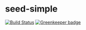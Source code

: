 # seed-simple
[![Build Status](https://travis-ci.com/yaroslav-borcheninov/seed-simple.svg?branch=master)](https://travis-ci.com/yaroslav-borcheninov/seed-simple) [![Greenkeeper badge](https://badges.greenkeeper.io/yaroslav-borcheninov/seed-simple.svg)](https://greenkeeper.io/)
